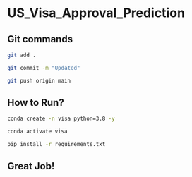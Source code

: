 # US_Visa_Approval_Prediction


## Git commands


```bash
git add .

git commit -m "Updated"

git push origin main
```
## How to Run?

```bash
conda create -n visa python=3.8 -y
```

```bash
conda activate visa
```

```bash
pip install -r requirements.txt
```
## Great Job!

